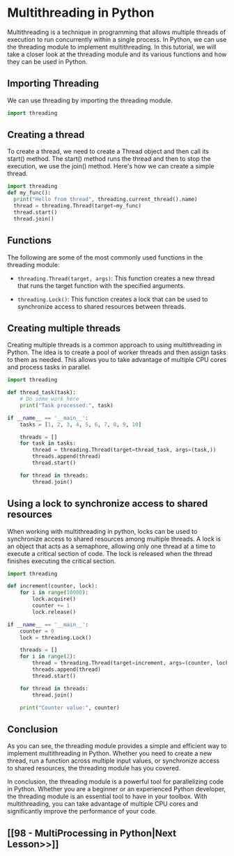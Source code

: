 # Multithreading in Python

Multithreading is a technique in programming that allows multiple threads of execution to run concurrently within a single process. In Python, we can use the threading module to implement multithreading. In this tutorial, we will take a closer look at the threading module and its various functions and how they can be used in Python.

## Importing Threading
We can use threading by importing the threading module.

```python
import threading
```

## Creating a thread
To create a thread, we need to create a Thread object and then call its start() method. The start() method runs the thread and then to stop the execution, we use the join() method. Here's how we can create a simple thread.

```python
import threading
def my_func():
  print("Hello from thread", threading.current_thread().name)
  thread = threading.Thread(target=my_func)
  thread.start()
  thread.join()
```
## Functions
The following are some of the most commonly used functions in the threading module:

- `threading.Thread(target, args)`: This function creates a new thread that runs the target function with the specified arguments.

- `threading.Lock()`: This function creates a lock that can be used to synchronize access to shared resources between threads.

## Creating multiple threads
Creating multiple threads is a common approach to using multithreading in Python. The idea is to create a pool of worker threads and then assign tasks to them as needed. This allows you to take advantage of multiple CPU cores and process tasks in parallel.

```python
import threading

def thread_task(task):
    # Do some work here
    print("Task processed:", task)

if __name__ == '__main__':
    tasks = [1, 2, 3, 4, 5, 6, 7, 8, 9, 10]

    threads = []
    for task in tasks:
        thread = threading.Thread(target=thread_task, args=(task,))
        threads.append(thread)
        thread.start()

    for thread in threads:
        thread.join()
```

## Using a lock to synchronize access to shared resources
When working with multithreading in python, locks can be used to synchronize access to shared resources among multiple threads. A lock is an object that acts as a semaphore, allowing only one thread at a time to execute a critical section of code. The lock is released when the thread finishes executing the critical section.

```python
import threading

def increment(counter, lock):
    for i in range(10000):
        lock.acquire()
        counter += 1
        lock.release()

if __name__ == '__main__':
    counter = 0
    lock = threading.Lock()

    threads = []
    for i in range(2):
        thread = threading.Thread(target=increment, args=(counter, lock))
        threads.append(thread)
        thread.start()

    for thread in threads:
        thread.join()

    print("Counter value:", counter)
```

## Conclusion
As you can see, the threading module provides a simple and efficient way to implement multithreading in Python. Whether you need to create a new thread, run a function across multiple input values, or synchronize access to shared resources, the threading module has you covered.

In conclusion, the threading module is a powerful tool for parallelizing code in Python. Whether you are a beginner or an experienced Python developer, the threading module is an essential tool to have in your toolbox. With multithreading, you can take advantage of multiple CPU cores and significantly improve the performance of your code.

## [[98 - MultiProcessing in Python|Next Lesson>>]]
